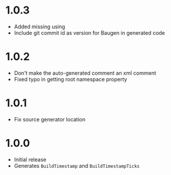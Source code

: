 # 1.0.3

- Added missing using
- Include git commit id as version for Baugen in generated code

# 1.0.2

- Don't make the auto-generated comment an xml comment
- Fixed typo in getting root namespace property

# 1.0.1

- Fix source generator location

# 1.0.0

- Initial release
- Generates `BuildTimestamp` and `BuildTimestampTicks`
